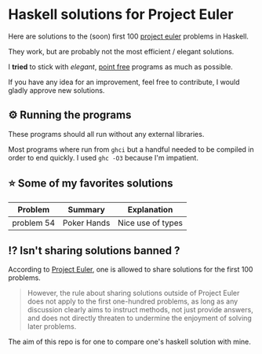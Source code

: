 # Haskell solutions for Project Euler

Here are solutions to the (soon) first 100 [project euler](https://projecteuler.net/) problems in Haskell.

They work, but are probably not the most efficient / elegant solutions.

I **tried** to stick with _elegant_, [point free](https://wiki.haskell.org/Pointfree) programs as much as possible.

If you have any idea for an improvement, feel free to contribute, I would gladly approve new solutions.

## ⚙ Running the programs

These programs should all run without any external libraries.

Most programs where run from `ghci` but a handful needed to be compiled in order to end quickly. I used `ghc -O3` because I'm impatient.

## ⭐ Some of my favorites solutions

|  Problem   |   Summary   |    Explanation    |
| :--------: | :---------: | :---------------: |
| problem 54 | Poker Hands | Nice use of types |

## ⁉ Isn't sharing solutions banned ?

According to [Project Euler](https://projecteuler.net/about#publish), one is allowed to share solutions for the first 100 problems.

> However, the rule about sharing solutions outside of Project Euler does not apply to the first one-hundred problems, as long as any discussion clearly aims to instruct methods, not just provide answers, and does not directly threaten to undermine the enjoyment of solving later problems.

The aim of this repo is for one to compare one's haskell solution with mine.

